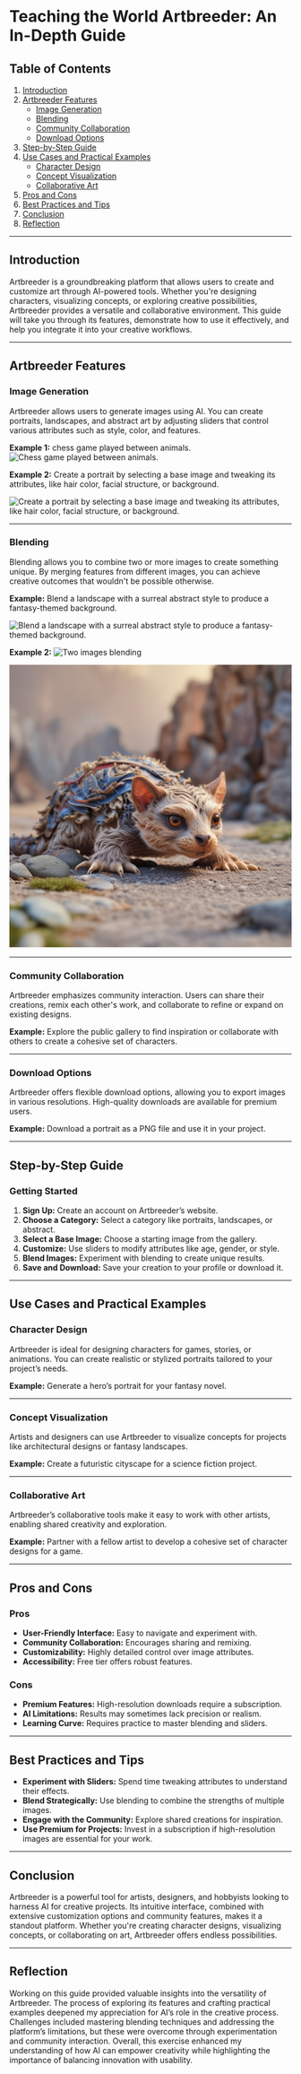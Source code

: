 # Teaching the World Artbreeder: An In-Depth Guide

## Table of Contents
1. [Introduction](#introduction)
2. [Artbreeder Features](#artbreeder-features)
    - [Image Generation](#image-generation)
    - [Blending](#blending)
    - [Community Collaboration](#community-collaboration)
    - [Download Options](#download-options)
3. [Step-by-Step Guide](#step-by-step-guide)
4. [Use Cases and Practical Examples](#use-cases-and-practical-examples)
    - [Character Design](#character-design)
    - [Concept Visualization](#concept-visualization)
    - [Collaborative Art](#collaborative-art)
5. [Pros and Cons](#pros-and-cons)
6. [Best Practices and Tips](#best-practices-and-tips)
7. [Conclusion](#conclusion)
8. [Reflection](#reflection)

---

## Introduction

Artbreeder is a groundbreaking platform that allows users to create and customize art through AI-powered tools. Whether you're designing characters, visualizing concepts, or exploring creative possibilities, Artbreeder provides a versatile and collaborative environment. This guide will take you through its features, demonstrate how to use it effectively, and help you integrate it into your creative workflows.

---

## Artbreeder Features

### Image Generation
Artbreeder allows users to generate images using AI. You can create portraits, landscapes, and abstract art by adjusting sliders that control various attributes such as style, color, and features.

**Example 1:** chess game played between animals.
![Chess game played between animals.](https://github.com/user-attachments/assets/89ca357e-0f0f-45a6-9a0f-62980d73bb90)

**Example 2:** Create a portrait by selecting a base image and tweaking its attributes, like hair color, facial structure, or background.

![Create a portrait by selecting a base image and tweaking its attributes, like hair color, facial structure, or background.](https://github.com/user-attachments/assets/27de77e1-fc63-4337-806c-38cfac898725)


---

### Blending
Blending allows you to combine two or more images to create something unique. By merging features from different images, you can achieve creative outcomes that wouldn't be possible otherwise.

**Example:** Blend a landscape with a surreal abstract style to produce a fantasy-themed background.

![Blend a landscape with a surreal abstract style to produce a fantasy-themed background.](https://github.com/user-attachments/assets/e21be40b-d069-4d10-a62c-6379293e9bcc)

**Example 2:**
![Two images blending](https://github.com/user-attachments/assets/5333ab84-68f5-426c-9bb0-a234084bfdfe)

![Actual result from Artbreeder](artbreeder-imageBlending.jpeg)

---

### Community Collaboration
Artbreeder emphasizes community interaction. Users can share their creations, remix each other's work, and collaborate to refine or expand on existing designs.

**Example:** Explore the public gallery to find inspiration or collaborate with others to create a cohesive set of characters.

---

### Download Options
Artbreeder offers flexible download options, allowing you to export images in various resolutions. High-quality downloads are available for premium users.

**Example:** Download a portrait as a PNG file and use it in your project.

---

## Step-by-Step Guide

### Getting Started
1. **Sign Up:** Create an account on Artbreeder’s website.
2. **Choose a Category:** Select a category like portraits, landscapes, or abstract.
3. **Select a Base Image:** Choose a starting image from the gallery.
4. **Customize:** Use sliders to modify attributes like age, gender, or style.
5. **Blend Images:** Experiment with blending to create unique results.
6. **Save and Download:** Save your creation to your profile or download it.

---

## Use Cases and Practical Examples

### Character Design
Artbreeder is ideal for designing characters for games, stories, or animations. You can create realistic or stylized portraits tailored to your project’s needs.

**Example:** Generate a hero’s portrait for your fantasy novel.

---

### Concept Visualization
Artists and designers can use Artbreeder to visualize concepts for projects like architectural designs or fantasy landscapes.

**Example:** Create a futuristic cityscape for a science fiction project.

---

### Collaborative Art
Artbreeder’s collaborative tools make it easy to work with other artists, enabling shared creativity and exploration.

**Example:** Partner with a fellow artist to develop a cohesive set of character designs for a game.

---

## Pros and Cons

### Pros
- **User-Friendly Interface:** Easy to navigate and experiment with.
- **Community Collaboration:** Encourages sharing and remixing.
- **Customizability:** Highly detailed control over image attributes.
- **Accessibility:** Free tier offers robust features.

### Cons
- **Premium Features:** High-resolution downloads require a subscription.
- **AI Limitations:** Results may sometimes lack precision or realism.
- **Learning Curve:** Requires practice to master blending and sliders.

---

## Best Practices and Tips

- **Experiment with Sliders:** Spend time tweaking attributes to understand their effects.
- **Blend Strategically:** Use blending to combine the strengths of multiple images.
- **Engage with the Community:** Explore shared creations for inspiration.
- **Use Premium for Projects:** Invest in a subscription if high-resolution images are essential for your work.

---

## Conclusion

Artbreeder is a powerful tool for artists, designers, and hobbyists looking to harness AI for creative projects. Its intuitive interface, combined with extensive customization options and community features, makes it a standout platform. Whether you're creating character designs, visualizing concepts, or collaborating on art, Artbreeder offers endless possibilities.

---

## Reflection

Working on this guide provided valuable insights into the versatility of Artbreeder. The process of exploring its features and crafting practical examples deepened my appreciation for AI’s role in the creative process. Challenges included mastering blending techniques and addressing the platform’s limitations, but these were overcome through experimentation and community interaction. Overall, this exercise enhanced my understanding of how AI can empower creativity while highlighting the importance of balancing innovation with usability.

